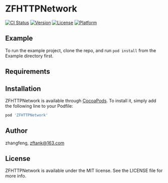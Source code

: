 # ZFHTTPNetwork

[![CI Status](http://img.shields.io/travis/zhangfeng/ZFHTTPNetwork.svg?style=flat)](https://travis-ci.org/zhangfeng/ZFHTTPNetwork)
[![Version](https://img.shields.io/cocoapods/v/ZFHTTPNetwork.svg?style=flat)](http://cocoapods.org/pods/ZFHTTPNetwork)
[![License](https://img.shields.io/cocoapods/l/ZFHTTPNetwork.svg?style=flat)](http://cocoapods.org/pods/ZFHTTPNetwork)
[![Platform](https://img.shields.io/cocoapods/p/ZFHTTPNetwork.svg?style=flat)](http://cocoapods.org/pods/ZFHTTPNetwork)

## Example

To run the example project, clone the repo, and run `pod install` from the Example directory first.

## Requirements

## Installation

ZFHTTPNetwork is available through [CocoaPods](http://cocoapods.org). To install
it, simply add the following line to your Podfile:

```ruby
pod 'ZFHTTPNetwork'
```

## Author

zhangfeng, zftank@163.com

## License

ZFHTTPNetwork is available under the MIT license. See the LICENSE file for more info.
